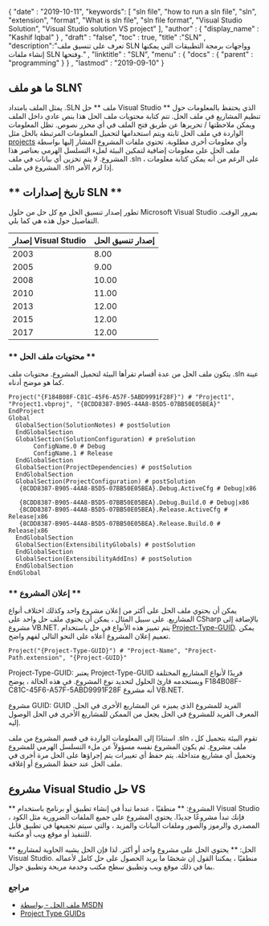 {
  "date" : "2019-10-11",
   "keywords": [ "sln file", "how to run a sln file", "sln", "extension", "format", "What is sln file", "sln file format", "Visual Studio Solution", "Visual Studio solution VS project" ],
  "author" : {
    "display_name" : "Kashif Iqbal"
} ,
  "draft" : "false",
  "toc" : true,
  "title" :"SLN" ,
  "description":"تعرف على تنسيق ملف SLN وواجهات برمجة التطبيقات التي يمكنها إنشاء ملفات SLN وفتحها." ,
  "linktitle" : "SLN",
  "menu" : {
    "docs" : {
      "parent" : "programming"
}
} ,
  "lastmod" : "2019-09-10"
}

## ما هو ملف SLN؟
يمثل الملف بامتداد .SLN ملف ** حل Visual Studio ** الذي يحتفظ بالمعلومات حول تنظيم المشاريع في ملف الحل. تتم كتابة محتويات ملف الحل هذا بنص عادي داخل الملف ويمكن ملاحظتها / تحريرها عن طريق فتح الملف في أي محرر نصوص. تظل المعلومات الواردة في ملف الحل ثابتة ويتم استخدامها لتحميل المعلومات المرتبطة بالحل مثل [projects](/ar/programming/csproj/) وأي معلومات أخرى مطلوبة. تحتوي ملفات المشروع المشار إليها بواسطة ملف الحل على معلومات إضافية لتمكين البيئة لملء التسلسل الهرمي بعناصر هذا المشروع. لا يتم تخزين أي بيانات في ملف .sln ، على الرغم من أنه يمكن كتابة معلومات المشروع في ملف .sln إذا لزم الأمر.

## ** تاريخ إصدارات SLN ** ##

تطور إصدار تنسيق الحل مع كل حل من حلول Microsoft Visual Studio بمرور الوقت. التفاصيل حول هذه هي كما يلي.


| إصدار Visual Studio | إصدار تنسيق الحل
---|---|
| 2003 | 8.00
| 2005 | 9.00
| 2008 | 10.00
| 2010 | 11.00
| 2013 | 12.00
| 2015 | 12.00
| 2017 | 12.00

### ** محتويات ملف الحل ** ###

يتكون ملف الحل من عدة أقسام تقرأها البيئة لتحميل المشروع. محتويات ملف .sln عينة كما هو موضح أدناه.

```
Project("{F184B08F-C81C-45F6-A57F-5ABD9991F28F}") # "Project1", "Project1.vbproj", "{8CDD8387-B905-44A8-B5D5-07BB50E05BEA}"  
EndProject  
Global  
  GlobalSection(SolutionNotes) # postSolution  
  EndGlobalSection  
  GlobalSection(SolutionConfiguration) # preSolution  
       ConfigName.0 # Debug  
       ConfigName.1 # Release  
  EndGlobalSection  
  GlobalSection(ProjectDependencies) # postSolution  
  EndGlobalSection  
  GlobalSection(ProjectConfiguration) # postSolution  
   {8CDD8387-B905-44A8-B5D5-07BB50E05BEA}.Debug.ActiveCfg # Debug|x86  
   {8CDD8387-B905-44A8-B5D5-07BB50E05BEA}.Debug.Build.0 # Debug|x86  
   {8CDD8387-B905-44A8-B5D5-07BB50E05BEA}.Release.ActiveCfg # Release|x86  
   {8CDD8387-B905-44A8-B5D5-07BB50E05BEA}.Release.Build.0 # Release|x86  
  EndGlobalSection  
  GlobalSection(ExtensibilityGlobals) # postSolution  
  EndGlobalSection  
  GlobalSection(ExtensibilityAddIns) # postSolution  
  EndGlobalSection  
EndGlobal
```

### ** إعلان المشروع ** ###

يمكن أن يحتوي ملف الحل على أكثر من إعلان مشروع واحد وكذلك اختلاف أنواع المشاريع. على سبيل المثال ، يمكن أن يحتوي ملف حل واحد على CSharp بالإضافة إلى مشروع VB.NET. يتم تمييز هذه الأنواع في حل باستخدام [Project-Type-GUID](https://www.codeproject.com/Reference/720512/List-of-Visual-Studio-Project-Type-GUIDs). يمكن تعميم إعلان المشروع أعلاه على النحو التالي لفهم واضح.

```
Project("{Project-Type-GUID}") # "Project-Name", "Project-Path.extension", "{Project-GUID}"
```

Project-Type-GUID: يعتبر Project-Type-GUID فريدًا لأنواع المشاريع المختلفة ويستخدمه قارئ الحلول لتحديد نوع المشروع. في هذه الحالة ، يوضح F184B08F-C81C-45F6-A57F-5ABD9991F28F أنه مشروع VB.NET.

مشروع GUID: GUID الفريد للمشروع الذي يميزه عن المشاريع الأخرى في الحل. المعرف الفريد للمشروع في الحل يجعل من الممكن للمشاريع الأخرى في الحل الوصول إليه.

استنادًا إلى المعلومات الواردة في قسم المشروع من ملف .sln ، تقوم البيئة بتحميل كل ملف مشروع. ثم يكون المشروع نفسه مسؤولاً عن ملء التسلسل الهرمي للمشروع وتحميل أي مشاريع متداخلة. يتم حفظ أي تغييرات يتم إجراؤها على الحل مرة أخرى في ملف الحل عند حفظ المشروع أو إغلاقه.

## مشروع Visual Studio حل VS

** المشروع: ** منطقيًا ، عندما تبدأ في إنشاء تطبيق أو برنامج باستخدام Visual Studio ، فإنك تبدأ مشروعًا جديدًا. يحتوي المشروع على جميع الملفات الضرورية مثل الكود المصدري والرموز والصور وملفات البيانات والمزيد ، والتي سيتم تجميعها في تطبيق قابل للتنفيذ أو موقع ويب أو مكتبة.

** الحل: ** يحتوي الحل على مشروع واحد أو أكثر. لذا فإن الحل يشبه الحاوية لمشاريع Visual Studio. منطقيًا ، يمكننا القول إن شخصًا ما يريد الحصول على حل كامل لأعماله بما في ذلك موقع ويب وتطبيق سطح مكتب وخدمة مريحة وتطبيق جوال.

### **مراجع** ###

* [ملف الحل - بواسطة MSDN](https://learn.microsoft.com/en-us/visualstudio/extensibility/internals/solution-dot-sln-file?view#vs-2017)
* [Project Type GUIDs](https://www.codeproject.com/Reference/720512/List-of-Visual-Studio-Project-Type-GUIDs)

